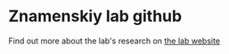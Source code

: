 # Znamenskiy lab github

Find out more about the lab's research on [the lab website](https://znamlab.org)
